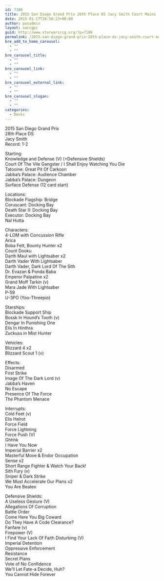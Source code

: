 ```yaml
---
id: 7186
title: 2015 San Diego Grand Prix 28th Place DS Jacy Smith Court Mains
date: 2015-01-17T20:58:23+00:00
author: pwsadmin
layout: swccgpc
guid: http://www.starwarsccg.org/?p=7186
permalink: /2015-san-diego-grand-prix-28th-place-ds-jacy-smith-court-mains/
bre_add_to_home_carousel:
  - ""
  - ""
bre_carousel_title:
  - ""
  - ""
bre_carousel_link:
  - ""
  - ""
bre_carousel_external_link:
  - ""
  - ""
bre_carousel_slogan:
  - ""
  - ""
categories:
  - Decks
---
```

2015 San Diego Grand Prix  
28th Place DS  
Jacy Smith  
Record: 1-2

Starting:  
Knowledge and Defense (V) (+Defensive Shields)  
Court Of The Vile Gangster / I Shall Enjoy Watching You Die  
Tatooine: Great Pit Of Carkoon  
Jabba&#8217;s Palace: Audience Chamber  
Jabba&#8217;s Palace: Dungeon  
Surface Defense (12 card start)

Locations:  
Blockade Flagship: Bridge  
Coruscant: Docking Bay  
Death Star II: Docking Bay  
Executor: Docking Bay  
Nal Hutta

Characters:  
4-LOM with Concussion Rifle  
Arica  
Boba Fett, Bounty Hunter x2  
Count Dooku  
Darth Maul with Lightsaber x2  
Darth Vader With Lightsaber  
Darth Vader, Dark Lord Of The Sith  
Dr. Evazan & Ponda Baba  
Emperor Palpatine x2  
Grand Moff Tarkin (v)  
Mara Jade With Lightsaber  
P-59  
U-3PO (Yoo-Threepio)

Starships:  
Blockade Support Ship  
Bossk In Hound&#8217;s Tooth (v)  
Dengar In Punishing One  
Elis In Hinthra  
Zuckuss in Mist Hunter

Vehicles:  
Blizzard 4 x2  
Blizzard Scout 1 (v)

Effects:  
Disarmed  
First Strike  
Image Of The Dark Lord (v)  
Jabba&#8217;s Haven  
No Escape  
Presence Of The Force  
The Phantom Menace

Interrupts:  
Cold Feet (v)  
Elis Helrot  
Force Field  
Force Lightning  
Force Push (V)  
Ghhhk  
I Have You Now  
Imperial Barrier x2  
Masterful Move & Endor Occupation  
Sense x2  
Short Range Fighter & Watch Your Back!  
Sith Fury (v)  
Sniper & Dark Strike  
We Must Accelerate Our Plans x2  
You Are Beaten

Defensive Shields:  
A Useless Gesture (V)  
Allegations Of Corruption  
Battle Order  
Come Here You Big Coward  
Do They Have A Code Clearance?  
Fanfare (v)  
Firepower (V)  
I Find Your Lack Of Faith Disturbing (V)  
Imperial Detention  
Oppressive Enforcement  
Resistance  
Secret Plans  
Vote of No Confidence  
We&#8217;ll Let Fate-a Decide, Huh?  
You Cannot Hide Forever